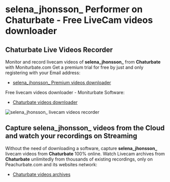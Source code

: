 # selena_jhonsson_ Performer on Chaturbate - Free LiveCam videos downloader

## Chaturbate Live Videos Recorder

Monitor and record livecam videos of **selena_jhonsson_** from **Chaturbate** with Moniturbate.com
Get a premium trial for free by just and only registering with your Email address:
* [selena_jhonsson_ Premium videos downloader](https://moniturbate.com/request-demo-licence-key.html)

Free livecam videos downloader - Moniturbate Software:
* [Chaturbate videos downloader](https://moniturbate.com/moniturbate-download-software.html)

![selena_jhonsson_ livecam videos recorder](https://peachurnet.com/templates/moniturbate-software.png)


## Capture selena_jhonsson_ videos from the Cloud and watch your recordings on Streaming

Without the need of downloading a software, capture **selena_jhonsson_** livecam videos from **Chaturbate** 100% online.
Watch Livecam archives from **Chaturbate** unlimitedly from thousands of existing recordings, only on Peachurbate.com and its websites network:
* [Chaturbate videos archives](https://peachurnet.com/)